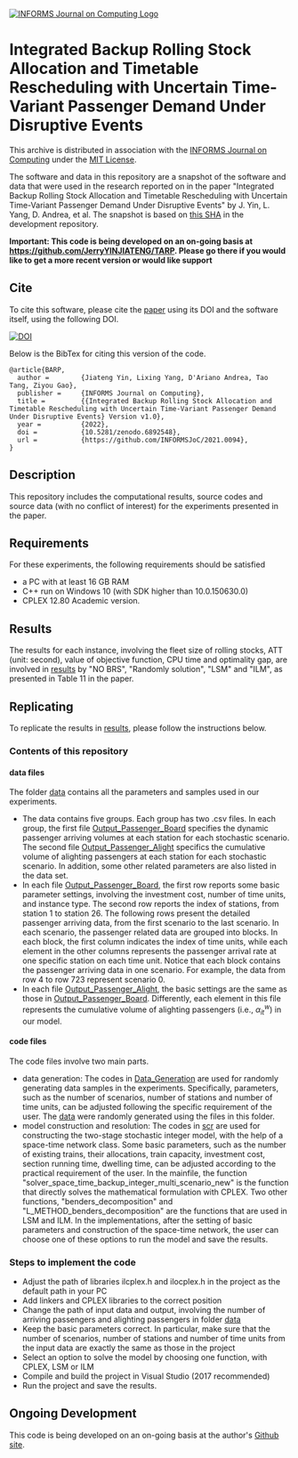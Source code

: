 [![INFORMS Journal on Computing Logo](https://INFORMSJoC.github.io/logos/INFORMS_Journal_on_Computing_Header.jpg)](https://pubsonline.informs.org/journal/ijoc)

# Integrated Backup Rolling Stock Allocation and Timetable Rescheduling with Uncertain Time-Variant Passenger Demand Under Disruptive Events

This archive is distributed in association with the [INFORMS Journal on
Computing](https://pubsonline.informs.org/journal/ijoc) under the [MIT License](LICENSE).

The software and data in this repository are a snapshot of the software and data
that were used in the research reported on in the paper "Integrated Backup Rolling Stock Allocation and Timetable Rescheduling with Uncertain Time-Variant Passenger Demand Under Disruptive Events" by J. Yin, L. Yang, D. Andrea, et al.
The snapshot is based on 
[this SHA](https://github.com/tkralphs/JoCTemplate/commit/f7f30c63adbcb0811e5a133e1def696b74f3ba15) 
in the development repository. 

**Important: This code is being developed on an on-going basis at https://github.com/JerryYINJIATENG/TARP. Please go there if you would like to
get a more recent version or would like support**

## Cite

To cite this software, please cite the [paper](https://doi.org/10.1287/ijoc.2021.0094) using its DOI and the software itself, using the following DOI.

[![DOI](https://zenodo.org/badge/512289263.svg)](https://zenodo.org/badge/latestdoi/512289263)

Below is the BibTex for citing this version of the code.

```
@article{BARP,
  author =        {Jiateng Yin, Lixing Yang, D'Ariano Andrea, Tao Tang, Ziyou Gao},
  publisher =     {INFORMS Journal on Computing},
  title =         {{Integrated Backup Rolling Stock Allocation and Timetable Rescheduling with Uncertain Time-Variant Passenger Demand Under Disruptive Events} Version v1.0},
  year =          {2022},
  doi =           {10.5281/zenodo.6892548},
  url =           {https://github.com/INFORMSJoC/2021.0094},
}  
```

## Description

This repository includes the computational results, source codes and source data (with no conflict of interest) for the experiments presented in the paper. 

## Requirements
For these experiments, the following requirements should be satisfied
* a PC with at least 16 GB RAM
* C++ run on Windows 10 (with SDK higher than 10.0.150630.0)
* CPLEX 12.80 Academic version.

## Results
The results for each instance, involving the fleet size of rolling stocks, ATT (unit: second), value of objective function, CPU time and optimality gap, are involved in [results](results) by "NO BRS", "Randomly solution", "LSM" and "ILM", as presented in Table 11 in the paper.

## Replicating

To replicate the results in [results](results), please follow the instructions below.

### Contents of this repository

#### data files

The folder [data](data) contains all the parameters and samples used in our experiments.

* The data contains five groups. Each group has two .csv files. In each group, the first file [Output_Passenger_Board](data/R10-1440-720/Output_Passenger_Board) specifies the dynamic passenger arriving volumes at each station for each stochastic scenario. The second file [Output_Passenger_Alight](data/R10-1440-720/Output_Passenger_Alight) specifics the cumulative volume of alighting passengers at each station for each stochastic scenario. In addition, some other related parameters are also listed in the data set.
* In each file [Output_Passenger_Board](data/R10-1440-720/Output_Passenger_Board), the first row reports some basic parameter settings, involving the investment cost, number of time units, and instance type. The second row reports the index of stations, from station 1 to station 26. The following rows present the detailed passenger arriving data, from the first scenario to the last scenario. In each scenario, the passenger related data are grouped into blocks. In each block, the first column indicates the index of time units, while each element in the other columns represents the passenger arrival rate at one specific station on each time unit. Notice that each block contains the passenger arriving data in one scenario. For example, the data from row 4 to row 723 represent scenario 0.
* In each file [Output_Passenger_Alight](data/R10-1440-720/Output_Passenger_Alight), the basic settings are the same as those in [Output_Passenger_Board](data/R10-1440-720/Output_Passenger_Board). Differently, each element in this file represents the cumulative volume of alighting passengers (i.e., $\alpha_{it}^w$) in our model.


#### code files

The code files involve two main parts.

* data generation: The codes in [Data_Generation](scripts/Data_Generation) are used for randomly generating data samples in the experiments. Specifically, parameters, such as the number of scenarios, number of stations and number of time units, can be adjusted following the specific requirement of the user. The [data](data) were randomly generated using the files in this folder.
* model construction and resolution: The codes in [scr](src) are used for constructing the two-stage stochastic integer model, with the help of a space-time network class. Some basic parameters, such as the number of existing trains, their allocations, train capacity, investment cost, section running time, dwelling time, can be adjusted according to the practical requirement of the user. In the mainfile, the function "solver_space_time_backup_integer_multi_scenario_new" is the function that directly solves the mathematical formulation with CPLEX. Two other functions, "benders_decomposition" and "L_METHOD_benders_decomposition" are the functions that are used in LSM and ILM. In the implementations, after the setting of basic parameters and construction of the space-time network, the user can choose one of these options to run the model and save the results.


### Steps to implement the code
* Adjust the path of libraries ilcplex.h and ilocplex.h in the project as the default path in your PC
* Add linkers and CPLEX libraries to the correct position
* Change the path of input data and output, involving the number of arriving passengers and alighting passengers in folder [data](data)
* Keep the basic parameters correct. In particular, make sure that the number of scenarios, number of stations and number of time units from the input data are exactly the same as those in the project
* Select an option to solve the model by choosing one function, with CPLEX, LSM or ILM
* Compile and build the project in Visual Studio (2017 recommended)
* Run the project and save the results.

## Ongoing Development

This code is being developed on an on-going basis at the author's
[Github site](https://github.com/JerryYINJIATENG).

